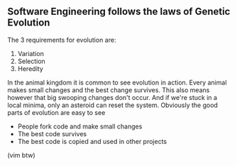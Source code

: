 ## Software Engineering follows the laws of Genetic Evolution

The 3 requirements for evolution are:
1. Variation
2. Selection
3. Heredity

In the animal kingdom it is common to see evolution in action. Every animal makes small changes and the best change survives. This also means however that big swooping changes don't occur. And if we're stuck in a local minima, only an asteroid can reset the system. Obviously the good parts of evolution are easy to see

- People fork code and make small changes
- The best code survives
- The best code is copied and used in other projects

(vim btw)
